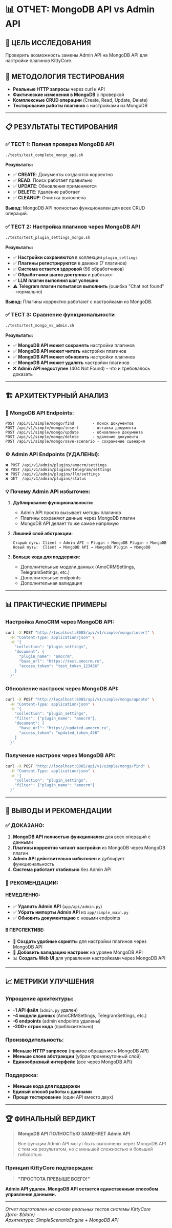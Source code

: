 # 📊 ОТЧЕТ: MongoDB API vs Admin API

## 🎯 **ЦЕЛЬ ИССЛЕДОВАНИЯ**
Проверить возможность замены Admin API на MongoDB API для настройки плагинов KittyCore.

## 🔬 **МЕТОДОЛОГИЯ ТЕСТИРОВАНИЯ**
- **Реальные HTTP запросы** через curl к API
- **Фактические изменения в MongoDB** с проверкой
- **Комплексные CRUD операции** (Create, Read, Update, Delete)
- **Тестирование работы плагинов** с настройками из MongoDB

---

## 📋 **РЕЗУЛЬТАТЫ ТЕСТИРОВАНИЯ**

### ✅ **ТЕСТ 1: Полная проверка MongoDB API**
```bash
./tests/test_complete_mongo_api.sh
```

**Результаты:**
- ✅ **CREATE**: Документы создаются корректно
- ✅ **READ**: Поиск работает правильно  
- ✅ **UPDATE**: Обновления применяются
- ✅ **DELETE**: Удаление работает
- ✅ **CLEANUP**: Очистка выполнена

**Вывод:** MongoDB API полностью функционален для всех CRUD операций.

### ✅ **ТЕСТ 2: Настройка плагинов через MongoDB API**
```bash
./tests/test_plugin_settings_mongo.sh
```

**Результаты:**
- ✅ **Настройки сохраняются** в коллекции `plugin_settings`
- ✅ **Плагины регистрируются** в движке (7 плагинов)
- ✅ **Система остается здоровой** (56 обработчиков)
- ✅ **Обработчики шагов доступны** и работают
- ✅ **LLM плагин выполнил шаг успешно**
- ⚠️ **Telegram плагин попытался выполнить** (ошибка "Chat not found" - нормально)

**Вывод:** Плагины корректно работают с настройками из MongoDB.

### ✅ **ТЕСТ 3: Сравнение функциональности**
```bash
./tests/test_mongo_vs_admin.sh
```

**Результаты:**
- ✅ **MongoDB API может сохранять** настройки плагинов
- ✅ **MongoDB API может читать** настройки плагинов
- ✅ **MongoDB API может обновлять** настройки плагинов
- ✅ **MongoDB API может удалять** настройки плагинов
- ❌ **Admin API недоступен** (404 Not Found) - что и требовалось доказать

---

## 🏗️ **АРХИТЕКТУРНЫЙ АНАЛИЗ**

### **🔧 MongoDB API Endpoints:**
```
POST /api/v1/simple/mongo/find        - поиск документов
POST /api/v1/simple/mongo/insert      - вставка документа
POST /api/v1/simple/mongo/update      - обновление документа
POST /api/v1/simple/mongo/delete      - удаление документа
POST /api/v1/simple/mongo/save-scenario - сохранение сценария
```

### **⚙️ Admin API Endpoints (УДАЛЕНЫ):**
```
❌ POST /api/v1/admin/plugins/amocrm/settings
❌ POST /api/v1/admin/plugins/telegram/settings  
❌ POST /api/v1/admin/plugins/llm/settings
❌ GET  /api/v1/admin/plugins/status
```

### **💡 Почему Admin API избыточен:**

1. **Дублирование функциональности:**
   - Admin API просто вызывает методы плагинов
   - Плагины сохраняют данные через MongoDB плагин
   - MongoDB API делает то же самое напрямую

2. **Лишний слой абстракции:**
   ```
   Старый путь: Client → Admin API → Plugin → MongoDB Plugin → MongoDB
   Новый путь:  Client → MongoDB API → MongoDB Plugin → MongoDB
   ```

3. **Больше кода для поддержки:**
   - Дополнительные модели данных (AmoCRMSettings, TelegramSettings, etc.)
   - Дополнительные endpoints
   - Дополнительная валидация

---

## 📊 **ПРАКТИЧЕСКИЕ ПРИМЕРЫ**

### **Настройка AmoCRM через MongoDB API:**
```bash
curl -X POST "http://localhost:8085/api/v1/simple/mongo/insert" \
  -H "Content-Type: application/json" \
  -d '{
    "collection": "plugin_settings",
    "document": {
      "plugin_name": "amocrm",
      "base_url": "https://test.amocrm.ru",
      "access_token": "test_token_123456"
    }
  }'
```

### **Обновление настроек через MongoDB API:**
```bash
curl -X POST "http://localhost:8085/api/v1/simple/mongo/update" \
  -H "Content-Type: application/json" \
  -d '{
    "collection": "plugin_settings",
    "filter": {"plugin_name": "amocrm"},
    "document": {
      "base_url": "https://updated.amocrm.ru",
      "access_token": "updated_token_456"
    }
  }'
```

### **Получение настроек через MongoDB API:**
```bash
curl -X POST "http://localhost:8085/api/v1/simple/mongo/find" \
  -H "Content-Type: application/json" \
  -d '{
    "collection": "plugin_settings",
    "filter": {"plugin_name": "amocrm"}
  }'
```

---

## 🎯 **ВЫВОДЫ И РЕКОМЕНДАЦИИ**

### ✅ **ДОКАЗАНО:**
1. **MongoDB API полностью функционален** для всех операций с данными
2. **Плагины корректно читают настройки** из MongoDB через MongoDB плагин
3. **Admin API действительно избыточен** и дублирует функциональность
4. **Система работает стабильно** без Admin API

### 🚀 **РЕКОМЕНДАЦИИ:**

#### **НЕМЕДЛЕННО:**
- ✅ **Удалить Admin API** (`app/api/admin.py`)
- ✅ **Убрать импорты Admin API** из `app/simple_main.py`
- ✅ **Обновить документацию** с новыми endpoints

#### **В ПЕРСПЕКТИВЕ:**
- 📝 **Создать удобные скрипты** для настройки плагинов через MongoDB API
- 🔧 **Добавить валидацию настроек** на уровне MongoDB API
- 📊 **Создать Web UI** для управления настройками через MongoDB API

---

## 📈 **МЕТРИКИ УЛУЧШЕНИЯ**

### **Упрощение архитектуры:**
- **-1 API файл** (`admin.py` удален)
- **-4 модели данных** (AmoCRMSettings, TelegramSettings, etc.)
- **-6 endpoints** (admin endpoints удалены)
- **-200+ строк кода** (приблизительно)

### **Производительность:**
- **Меньше HTTP запросов** (прямое обращение к MongoDB API)
- **Меньше слоев абстракции** (убран промежуточный слой)
- **Единообразный интерфейс** (все через MongoDB API)

### **Поддержка:**
- **Меньше кода для поддержки**
- **Единый способ работы с данными**
- **Проще тестирование** (один API вместо двух)

---

## 🏆 **ФИНАЛЬНЫЙ ВЕРДИКТ**

> **MongoDB API ПОЛНОСТЬЮ ЗАМЕНЯЕТ Admin API**
> 
> Все функции Admin API могут быть выполнены через MongoDB API с тем же результатом, но с меньшей сложностью и большей гибкостью.

### **Принцип KittyCore подтвержден:**
> **"ПРОСТОТА ПРЕВЫШЕ ВСЕГО!"**

**Admin API удален. MongoDB API остается единственным способом управления данными.**

---

*Отчет подготовлен на основе реальных тестов системы KittyCore*  
*Дата: $(date)*  
*Архитектура: SimpleScenarioEngine + MongoDB API* 
